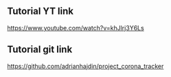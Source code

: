 ## Tutorial YT link
https://www.youtube.com/watch?v=khJlrj3Y6Ls

## Tutorial git link
https://github.com/adrianhajdin/project_corona_tracker